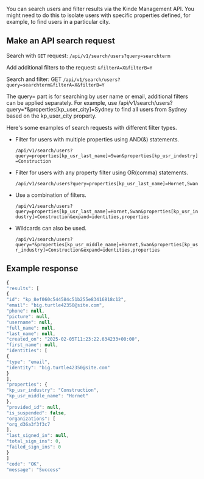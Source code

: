 
You can search users and filter results via the Kinde Management API. You might need to do this to isolate users with specific properties defined, for example, to find users in a particular city.

## Make an API search request

Search with `GET` request: `/api/v1/search/users?query=searchterm`

Add additional filters to the request: `&filterA=X&filterB=Y`

Search and filter: GET `/api/v1/search/users?query=searchterm&filterA=X&filterB=Y`

The query= part is for searching by user name or email, additional filters can be applied separately. For example, use /api/v1/search/users?query=*&properties[kp_user_city]=Sydney to find all users from Sydney based on the kp_user_city property.

Here's some examples of search requests with different filter types.

- Filter for users with multiple properties using AND(&) statements. 


  ```/api/v1/search/users?query=properties[kp_usr_last_name]=Swan&properties[kp_usr_industry]=Construction```


- Filter for users with any property filter using OR(comma) statements.


  ```/api/v1/search/users?query=properties[kp_usr_last_name]=Hornet,Swan```
  

- Use a combination of filters.

  ```/api/v1/search/users?query=properties[kp_usr_last_name]=Hornet,Swan&properties[kp_usr_industry]=Construction&expand=identities,properties```


- Wildcards can also be used. 

  ```/api/v1/search/users?query=*&properties[kp_usr_middle_name]=Hornet,Swan&properties[kp_usr_industry]=Construction&expand=identities,properties```

## Example response

```jsx
{
"results": [
{
"id": "kp_8ef060c544584c51b255e83416818c12",
"email": "big.turtle42350@site.com",
"phone": null,
"picture": null,
"username": null,
"full_name": null,
"last_name": null,
"created_on": "2025-02-05T11:23:22.634233+00:00",
"first_name": null,
"identities": [
{
"type": "email",
"identity": "big.turtle42350@site.com"
}
],
"properties": {
"kp_usr_industry": "Construction",
"kp_usr_middle_name": "Hornet"
},
"provided_id": null,
"is_suspended": false,
"organizations": [
"org_d36a3f3f3c7
],
"last_signed_in": null,
"total_sign_ins": 0,
"failed_sign_ins": 0
}
]
"code": "OK",
"message": "Success"
```




